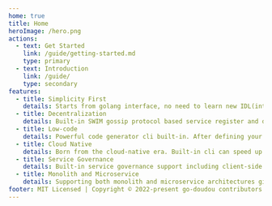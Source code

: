 ```yaml
---
home: true
title: Home
heroImage: /hero.png
actions:
  - text: Get Started
    link: /guide/getting-started.md
    type: primary
  - text: Introduction
    link: /guide/
    type: secondary
features:
  - title: Simplicity First
    details: Starts from golang interface, no need to learn new IDL(interface definition language).
  - title: Decentralization
    details: Built-in SWIM gossip protocol based service register and discovery mechanism to help you build a robust, scalable and decentralized service cluster.
  - title: Low-code
    details: Powerful code generator cli built-in. After defining your interface methods, your only job is implementing your awesome idea.
  - title: Cloud Native
    details: Born from the cloud-native era. Built-in cli can speed up your product iteration.
  - title: Service Governance
    details: Built-in service governance support including client-side load balancer, rate limiter, circuit breaker, bulkhead, timeout, retry and more.
  - title: Monolith and Microservice 
    details: Supporting both monolith and microservice architectures gives you flexibility to design your system.
footer: MIT Licensed | Copyright © 2022-present go-doudou contributors
---
```


